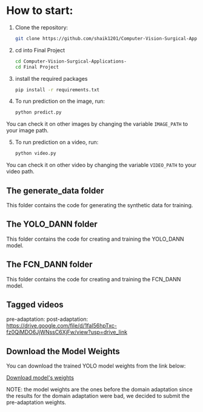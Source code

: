 # How to start:

1. Clone the repository:
   ```sh
   git clone https://github.com/shaik1201/Computer-Vision-Surgical-Applications-.git

2. cd into Final Project
    ```sh
    cd Computer-Vision-Surgical-Applications-
    cd Final Project

3. install the required packages
    ```sh
    pip install -r requirements.txt

4. To run prediction on the image, run:
    ```sh
    python predict.py

You can check it on other images by changing the variable `IMAGE_PATH` to your image path.

5. To run prediction on a video, run:

    ```sh
    python video.py

You can check it on other video by changing the variable `VIDEO_PATH` to your video path.

## The generate_data folder
This folder contains the code for generating the synthetic data for training.

## The YOLO_DANN folder
This folder contains the code for creating and training the YOLO_DANN model.

## The FCN_DANN folder
This folder contains the code for creating and training the FCN_DANN model.

## Tagged videos
pre-adaptation: 
post-adaptation: https://drive.google.com/file/d/1faI56hpTxc-fz0QiMDO6JjWNssC6XjFw/view?usp=drive_link

## Download the Model Weights

You can download the trained YOLO model weights from the link below:

[Download model's weights](https://github.com/shaik1201/Computer-Vision-Surgical-Applications-/blob/main/Final%20Project/models_weights/exp3_try4.pt)

NOTE: the model weights are the ones before the domain adaptation since the results for the domain adaptation were bad, we decided to submit the pre-adaptation weights.